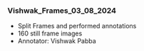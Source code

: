 ### Vishwak_Frames_03_08_2024
- Split Frames and performed annotations
- 160 still frame images
- Annotator: Vishwak Pabba
